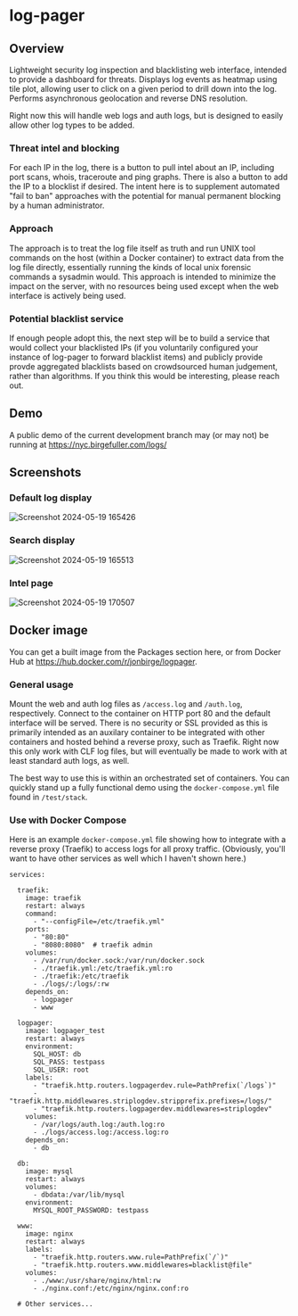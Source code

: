 # log-pager

## Overview
Lightweight security log inspection and blacklisting web interface, intended to
provide a dashboard for threats. Displays log events as heatmap using tile plot,
allowing user to click on a given period to drill down into the log. Performs
asynchronous geolocation and reverse DNS resolution.

Right now this will handle web logs and auth logs, but is designed to easily allow
other log types to be added.

### Threat intel and blocking
For each IP in the log, there is a button to pull intel about an IP, including
port scans, whois, traceroute and ping graphs. There is also a button to add the
IP to a blocklist if desired. The intent here is to supplement automated "fail
to ban" approaches with the potential for manual permanent blocking by a human
administrator.

### Approach
The approach is to treat the log file itself as truth and run UNIX tool commands
on the host (within a Docker container) to extract data from the log file
directly, essentially running the kinds of local unix forensic commands a
sysadmin would. This approach is intended to minimize the impact on the server,
with no resources being used except when the web interface is actively being
used.

### Potential blacklist service
If enough people adopt this, the next step will be to build a service that would
collect your blacklisted IPs (if you voluntarily configured your instance of
log-pager to forward blacklist items) and publicly provide provde aggregated
blacklists based on crowdsourced human judgement, rather than algorithms. If you
think this would be interesting, please reach out.

## Demo
A public demo of the current development branch may (or may not) be running at
<https://nyc.birgefuller.com/logs/>

## Screenshots

### Default log display
![Screenshot 2024-05-19
165426](https://github.com/jonbirge/logpager/assets/660566/52c76b9b-dc43-480f-a568-02d4b393b41c)

### Search display
![Screenshot 2024-05-19
165513](https://github.com/jonbirge/logpager/assets/660566/4fb13ee7-2e25-4ef3-816d-0cb2d2919363)

### Intel page
![Screenshot 2024-05-19
170507](https://github.com/jonbirge/logpager/assets/660566/ce08c7b3-111e-489b-815d-52241d9d7087)

## Docker image
You can get a built image from the Packages section here, or from Docker Hub at
<https://hub.docker.com/r/jonbirge/logpager>.

### General usage
Mount the web and auth log files as `/access.log` and `/auth.log`, respectively.
Connect to the container on HTTP port 80 and the default interface
will be served. There is no security or SSL provided as this is primarily
intended as an auxilary container to be integrated with other containers and
hosted behind a reverse proxy, such as Traefik. Right now this only work with
CLF log files, but will eventually be made to work with at least standard auth
logs, as well.

The best way to use this is within an orchestrated set of containers. You can
quickly stand up a fully functional demo using the `docker-compose.yml`
file found in `/test/stack`.

### Use with Docker Compose
Here is an example `docker-compose.yml` file showing how to integrate with a
reverse proxy (Traefik) to access logs for all proxy traffic. (Obviously, you'll
want to have other services as well which I haven't shown here.)
```
services:

  traefik:
    image: traefik
    restart: always
    command:
      - "--configFile=/etc/traefik.yml"
    ports:
      - "80:80"
      - "8080:8080"  # traefik admin
    volumes:
      - /var/run/docker.sock:/var/run/docker.sock
      - ./traefik.yml:/etc/traefik.yml:ro
      - ./traefik:/etc/traefik
      - ./logs/:/logs/:rw
    depends_on:
      - logpager
      - www

  logpager:
    image: logpager_test
    restart: always
    environment:
      SQL_HOST: db
      SQL_PASS: testpass
      SQL_USER: root
    labels:
      - "traefik.http.routers.logpagerdev.rule=PathPrefix(`/logs`)"
      - "traefik.http.middlewares.striplogdev.stripprefix.prefixes=/logs/"
      - "traefik.http.routers.logpagerdev.middlewares=striplogdev"
    volumes:
      - /var/logs/auth.log:/auth.log:ro
      - ./logs/access.log:/access.log:ro
    depends_on:
      - db

  db:
    image: mysql
    restart: always
    volumes:
      - dbdata:/var/lib/mysql
    environment:
      MYSQL_ROOT_PASSWORD: testpass

  www:
    image: nginx
    restart: always
    labels:
      - "traefik.http.routers.www.rule=PathPrefix(`/`)"
      - "traefik.http.routers.www.middlewares=blacklist@file"
    volumes:
      - ./www:/usr/share/nginx/html:rw
      - ./nginx.conf:/etc/nginx/nginx.conf:ro

  # Other services...
```
